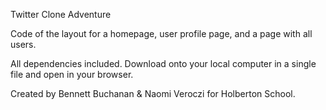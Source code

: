 Twitter Clone Adventure

Code of the layout for a homepage, user profile page, and a page with all users.

All dependencies included. Download onto your local computer in a single file and open in your browser.

Created by Bennett Buchanan & Naomi Veroczi for Holberton School.
